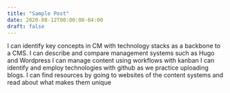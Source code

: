 ```yaml
---
title: "Sample Post"
date: 2020-08-12T00:00:00-04:00
draft: false
---
```

I can identify key concepts in CM with technology stacks as a backbone to a CMS.
I can describe and compare management systems such as Hugo and Wordpress 
I can manage content using workflows with kanban
I can identify and employ technologies with github as we practice uploading blogs.
I can find resources by going to websites of the content systems and read about what makes them unique 
